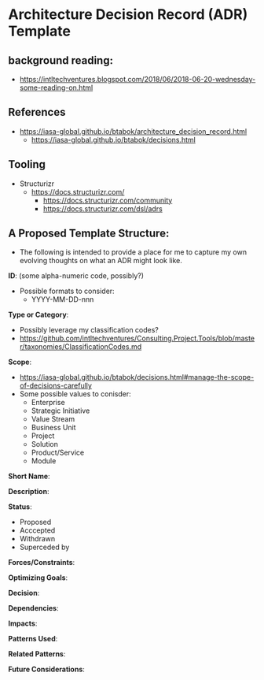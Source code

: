 # Architecture Decision Record (ADR) Template

## background reading:

- https://intltechventures.blogspot.com/2018/06/2018-06-20-wednesday-some-reading-on.html



## References

- https://iasa-global.github.io/btabok/architecture_decision_record.html
  + https://iasa-global.github.io/btabok/decisions.html



## Tooling

- Structurizr
  + https://docs.structurizr.com/
    * https://docs.structurizr.com/community
    * https://docs.structurizr.com/dsl/adrs



## A Proposed Template Structure:

- The following is intended to provide a place for me to capture my own evolving thoughts on what an ADR might look like.


__ID__: (some alpha-numeric code, possibly?)
- Possible formats to consider:
  + YYYY-MM-DD-nnn


__Type or Category__:
* Possibly leverage my classification codes?
* https://github.com/intltechventures/Consulting.Project.Tools/blob/master/taxonomies/ClassificationCodes.md 


__Scope__: 
- https://iasa-global.github.io/btabok/decisions.html#manage-the-scope-of-decisions-carefully
- Some possible values to conisder:
  + Enterprise
  + Strategic Initiative
  + Value Stream
  + Business Unit
  + Project
  + Solution
  + Product/Service
  + Module


__Short Name__:


__Description__:


__Status__:
* Proposed
* Acccepted
* Withdrawn
* Superceded by 


__Forces/Constraints__:



__Optimizing Goals__:



__Decision__:



__Dependencies__:



__Impacts__:


__Patterns Used__:



__Related Patterns__:



__Future Considerations__:



